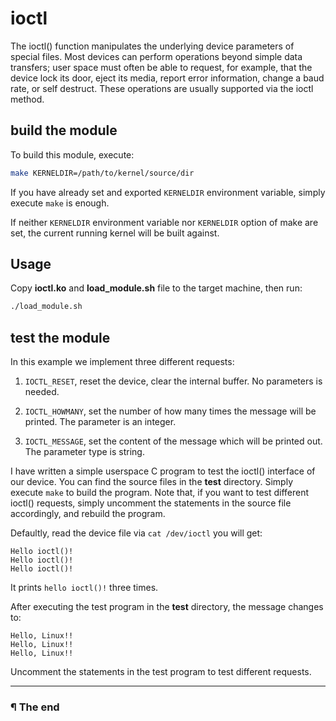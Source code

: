 # ioctl

The ioctl() function manipulates the underlying device parameters of special
files. Most devices can perform operations beyond simple data transfers; user
space must often be able to request, for example, that the device lock its door,
eject its media, report error information, change a baud rate, or self destruct.
These operations are usually supported via the ioctl method.

## build the module

To build this module, execute:

```bash
make KERNELDIR=/path/to/kernel/source/dir
```

If you have already set and exported `KERNELDIR` environment variable, simply
execute `make` is enough.

If neither `KERNELDIR` environment variable nor `KERNELDIR` option of make
are set, the current running kernel will be built against.

## Usage

Copy **ioctl.ko** and **load_module.sh** file to the target machine, then run:

```bash
./load_module.sh
```

## test the module

In this example we implement three different requests:

1. `IOCTL_RESET`, reset the device, clear the internal buffer. No parameters is
needed.

2. `IOCTL_HOWMANY`, set the number of how many times the message will be
printed. The parameter is an integer.

3. `IOCTL_MESSAGE`, set the content of the message which will be printed out.
The parameter type is string.

I have written a simple userspace C program to test the ioctl() interface of
our device. You can find the source files in the **test** directory. Simply
execute `make` to build the program. Note that, if you want to test different
ioctl() requests, simply uncomment the statements in the source file
accordingly, and rebuild the program.

Defaultly, read the device file via `cat /dev/ioctl` you will get:

```
Hello ioctl()!
Hello ioctl()!
Hello ioctl()!
```

It prints `hello ioctl()!` three times.

After executing the test program in the **test** directory, the message changes
to:

```
Hello, Linux!!
Hello, Linux!!
Hello, Linux!!
```

Uncomment the statements in the test program to test different requests.

---

### ¶ The end


